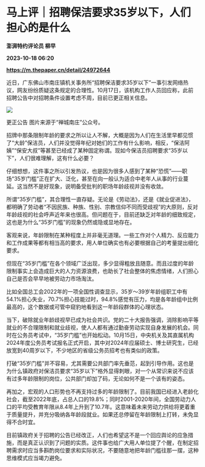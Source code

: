 # 马上评｜招聘保洁要求35岁以下，人们担心的是什么
**澎湃特约评论员 柳早**

**2023-10-18 06:20**

**https://m.thepaper.cn/detail/24972644**

近日，广东佛山市南庄镇机关事务所“招聘保洁要求35岁以下”一事引发网络热议，网友纷纷质疑这条规定的合理性。10月17日，该机构工作人员回应称，此前招聘公告中对招聘条件设置考虑不周，目前已更正相关信息。

![](https://imagecloud.thepaper.cn/thepaper/image/274/592/38.jpg)

更正公告 图片来源于“禅城南庄”公众号。

招牌中那条限制年龄的要求之所以让人不解，大概是因为人们在生活里早都见惯了“大龄”保洁员，人们并没觉得年纪对她们的工作有什么影响，相反，“保洁阿姨”“保安大叔”等甚至已经成了某种固定称谓。现如今保洁员招聘要求“35岁以下”，人们很难理解，这有什么必要？

仔细想想，这件事之所以引发热议，也是因为很多人感到了某种“恐慌”——职场“35岁门槛”正在扩大、泛化，甚至在向一般认为适合中老年人从事的行业蔓延。这当然不是好现象，说明备受批判的职场年龄歧视并没有收敛。

所谓“35岁门槛”，其合理性一直存疑。无论是《劳动法》，还是《就业促进法》，都明确了劳动者“不因民族、种族、性别、宗教信仰不同而受歧视”的大原则，反对年龄歧视的社会呼声近年来也很高。但问题在于，目前还缺乏对年龄的细致规定，这也是为什么“35岁门槛”的现象仍然或隐或显地存在。

客观来说，年龄限制在某种程度上并非毫无道理。一些工作对个人精力、反应能力和工作成果等都有相当高的要求，用人单位确实也有必要根据自己的考量提出细化要求。

但现在“35岁门槛”在各个领域广泛出现，多少显得粗放且随意。而且过度的年龄限制事实上会造成巨大的人力资源浪费，也助长了社会整体的焦虑情绪，人们担心自己是否会早早地被劳动力市场淘汰。

比如全国总工会2022年的一项全国性调查显示，35岁～39岁年龄组职工中有54.1%担心失业，70.7%担心技能过时，94.8%感觉有压力，均是各年龄组中比例最高的，这个数据或可管中窥豹地看到这一年龄段群体的心理状态。

当下，破除就业年龄歧视早已成为社会共识。党的二十大报告强调，消除影响平等就业的不合理限制和就业歧视，使人人都有通过勤奋劳动实现自身发展的机会。同时在公务员考试中，“35岁门槛”也开始松动。10月15日，中央机关及其直属机构2024年度公务员考试报名正式开启，其中对2024年应届硕士、博士研究生，已经放宽到40周岁以下，不少地区的省级公务员招考也有类似的政策。

打破“35岁门槛”并不容易，尤其需要公共部门率先垂范，起到引导作用。这也是为什么镇政府对保洁员要求“35岁以下”格外显得刺眼，对一个从常识来说不应该有过多年龄限制的岗位，公共部门却加了码，无论如何不是一个该有的姿态。

再加之，宏观的人口形势也不再支持过多的年龄限制了。目前我国已经进入老龄化社会，截至2022年底，占总人口的19.8%；同时2001-2020年间，全国劳动力人口的平均受教育年限从8.4年上升到了10.7年。这意味着未来劳动力供给将更着重于质量提升，并充分吸纳各年龄段就业。如果还总停留在年龄限制上打转，未免显得不合时宜。

目前镇政府关于招聘的公告已经改正，人们也希望这不是一个回应舆论的应急措施，而是真正认识到了问题的实质。这件事也给广大用人单位提了个醒，在制定招聘需求时应当多斟酌岗位要求和实际状况，不要随意地把年龄门槛往那一摆，这种思维模式应当竭力避免。